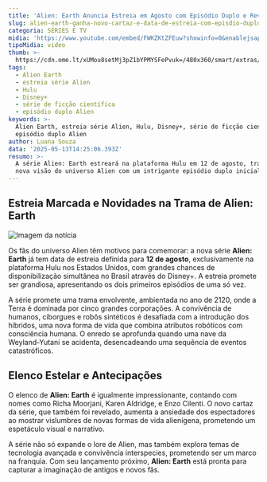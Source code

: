 ```yaml
---
title: 'Alien: Earth Anuncia Estreia em Agosto com Episódio Duplo e Revela Novo Cartaz'
slug: alien-earth-ganha-novo-cartaz-e-data-de-estreia-com-episdio-duplo
categoria: SÉRIES E TV
midia: 'https://www.youtube.com/embed/FWKZKtZFEuw?showinfo=0&enablejsapi=1'
tipoMidia: video
thumb: >-
  https://cdn.ome.lt/xUMou8setMj3pZ1bYPMYSFePvuk=/480x360/smart/extras/conteudos/Captura_de_tela_2025-05-13_100143.png
tags:
  - Alien Earth
  - estreia série Alien
  - Hulu
  - Disney+
  - série de ficção científica
  - episódio duplo Alien
keywords: >-
  Alien Earth, estreia série Alien, Hulu, Disney+, série de ficção científica,
  episódio duplo Alien
author: Luana Souza
data: '2025-05-13T14:25:06.393Z'
resumo: >-
  A série Alien: Earth estreará na plataforma Hulu em 12 de agosto, trazendo uma
  nova visão do universo Alien com um intrigante episódio duplo inicial.
---
```


## Estreia Marcada e Novidades na Trama de Alien: Earth

![Imagem da notícia](https://cdn.ome.lt/PAl1ZWW7lYIVkW1ePqR3n-V97sU=/fit-in/837x500/smart/uploads/conteudo/fotos/image_cZWBbZp.png)

Os fãs do universo Alien têm motivos para comemorar: a nova série **Alien: Earth** já tem data de estreia definida para **12 de agosto**, exclusivamente na plataforma Hulu nos Estados Unidos, com grandes chances de disponibilização simultânea no Brasil através do Disney+. A estreia promete ser grandiosa, apresentando os dois primeiros episódios de uma só vez.

A série promete uma trama envolvente, ambientada no ano de 2120, onde a Terra é dominada por cinco grandes corporações. A convivência de humanos, ciborgues e robôs sintéticos é desafiada com a introdução dos híbridos, uma nova forma de vida que combina atributos robóticos com consciência humana. O enredo se aprofunda quando uma nave da Weyland-Yutani se acidenta, desencadeando uma sequência de eventos catastróficos.

## Elenco Estelar e Antecipações

O elenco de **Alien: Earth** é igualmente impressionante, contando com nomes como Richa Moorjani, Karen Aldridge, e Enzo Cilenti. O novo cartaz da série, que também foi revelado, aumenta a ansiedade dos espectadores ao mostrar vislumbres de novas formas de vida alienígena, prometendo um espetáculo visual e narrativo.

A série não só expande o lore de Alien, mas também explora temas de tecnologia avançada e convivência interspecies, prometendo ser um marco na franquia. Com seu lançamento próximo, **Alien: Earth** está pronta para capturar a imaginação de antigos e novos fãs.
